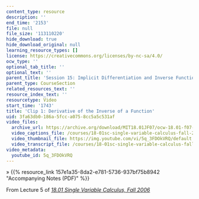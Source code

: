 ```yaml
---
content_type: resource
description: ''
end_time: '2153'
file: null
file_size: '113110220'
hide_download: true
hide_download_original: null
learning_resource_types: []
license: https://creativecommons.org/licenses/by-nc-sa/4.0/
ocw_type: ''
optional_tab_title: ''
optional_text: ''
parent_title: 'Session 15: Implicit Differentiation and Inverse Functions'
parent_type: CourseSection
related_resources_text: ''
resource_index_text: ''
resourcetype: Video
start_time: '1743'
title: 'Clip 1: Derivative of the Inverse of a Function'
uid: 3fa63db0-186a-5fcc-a075-8cc5a5c531af
video_files:
  archive_url: https://archive.org/download/MIT18.01JF07/ocw-18.01-f07-lec05_300k.mp4
  video_captions_file: /courses/18-01sc-single-variable-calculus-fall-2010/c637f84b36295e37bb8cbdf0b56506cc_5q_3FDOkVRQ.vtt
  video_thumbnail_file: https://img.youtube.com/vi/5q_3FDOkVRQ/default.jpg
  video_transcript_file: /courses/18-01sc-single-variable-calculus-fall-2010/c3605471f8cc6a1f25cf148ca2ca58ed_5q_3FDOkVRQ.pdf
video_metadata:
  youtube_id: 5q_3FDOkVRQ
---
```


» {{% resource_link 157e1a35-8da2-e781-5736-937bf75b8942 "Accompanying Notes (PDF)" %}}

From Lecture 5 of [_18.01 Single Variable Calculus, Fall 2006_](/courses/18-01-single-variable-calculus-fall-2006/video_galleries/video-lectures)


